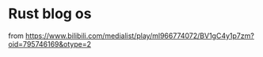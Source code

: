 # Rust blog os

from https://www.bilibili.com/medialist/play/ml966774072/BV1gC4y1p7zm?oid=795746169&otype=2